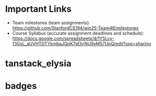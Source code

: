 # Important Links

- Team milestones (team assignments): https://github.com/StanfordCS194/win25-Team46/milestones
- Course Syllabus (accurate assignment deadlines and schedule): https://docs.google.com/spreadsheets/d/1Y5Lcy-f3GsL_aUVHTDTYkmbaJQqK7sEhrNU9xM57UpQ/edit?usp=sharing
# tanstack_elysia
# badges
